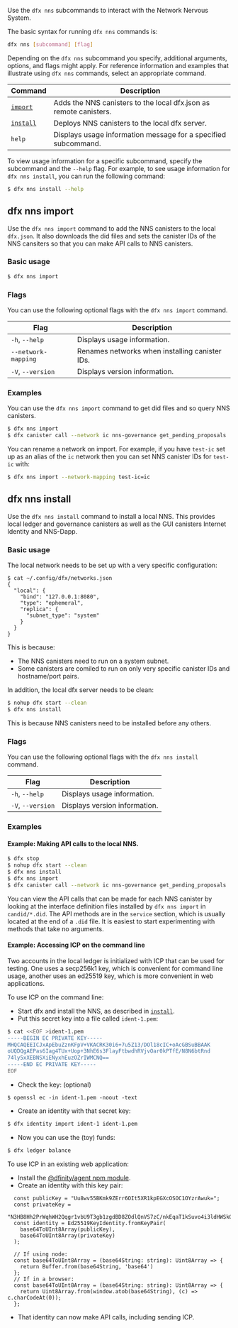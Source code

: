 
Use the `dfx nns` subcommands to interact with the Network Nervous System.

The basic syntax for running `dfx nns` commands is:

``` bash
dfx nns [subcommand] [flag]
```

Depending on the `dfx nns` subcommand you specify, additional arguments, options, and flags might apply. For reference information and examples that illustrate using `dfx nns` commands, select an appropriate command.

| Command                             | Description                                                                   |
|-------------------------------------|-------------------------------------------------------------------------------|
| [`import`](#_dfx_nns_import)        | Adds the NNS canisters to the local dfx.json as remote canisters.             |
| [`install`](#_dfx_nns_install)      | Deploys NNS canisters to the local dfx server.                                 |
| `help`                              | Displays usage information message for a specified subcommand.                |

To view usage information for a specific subcommand, specify the subcommand and the `--help` flag. For example, to see usage information for `dfx nns install`, you can run the following command:

``` bash
$ dfx nns install --help
```


## dfx nns import

Use the `dfx nns import` command to add the NNS canisters to the local `dfx.json`.  It also downloads the did files and sets the canister IDs of the NNS cansiters so that you can make API calls to NNS canisters.

### Basic usage

``` bash
$ dfx nns import
```

### Flags

You can use the following optional flags with the `dfx nns import` command.

| Flag                | Description                                    |
|---------------------|------------------------------------------------|
| `-h`, `--help`      | Displays usage information.                    |
| `--network-mapping` | Renames networks when installing canister IDs. |
| `-V`, `--version`   | Displays version information.                  |

### Examples

You can use the `dfx nns import` command to get did files and so query NNS canisters.

``` bash
$ dfx nns import
$ dfx canister call --network ic nns-governance get_pending_proposals '()'
```

You can rename a network on import.  For example, if you have `test-ic` set up as an alias of the `ic` network then you can set NNS canister IDs for `test-ic` with:

``` bash
$ dfx nns import --network-mapping test-ic=ic
```

## dfx nns install

Use the `dfx nns install` command to install a local NNS. This provides local ledger and governance canisters as well as the GUI canisters Internet Identity and NNS-Dapp.

### Basic usage
The local network needs to be set up with a very specific configuration:
```
$ cat ~/.config/dfx/networks.json
{
  "local": {
    "bind": "127.0.0.1:8080",
    "type": "ephemeral",
    "replica": {
      "subnet_type": "system"
    }
  }
}
```

This is because:

* The NNS canisters need to run on a system subnet.
* Some canisters are comiled to run on only very specific canister IDs and hostname/port pairs.


In addition, the local dfx server needs to be clean:

``` bash
$ nohup dfx start --clean
$ dfx nns install
```

This is because NNS canisters need to be installed before any others.


### Flags

You can use the following optional flags with the `dfx nns install` command.

| Flag              | Description                   |
|-------------------|-------------------------------|
| `-h`, `--help`    | Displays usage information.   |
| `-V`, `--version` | Displays version information. |

### Examples

#### Example: Making API calls to the local NNS.

``` bash
$ dfx stop
$ nohup dfx start --clean
$ dfx nns install
$ dfx nns import
$ dfx canister call --network ic nns-governance get_pending_proposals '()'
```

You can view the API calls that can be made for each NNS canister by looking at the interface definition files installed by `dfx nns import` in `candid/*.did`.  The API methods are in the `service` section, which is usually located at the end of a `.did` file.  It is easiest to start experimenting with methods that take no arguments.

#### Example: Accessing ICP on the command line
Two accounts in the local ledger is initialized with ICP that can be used for testing.  One uses a secp256k1 key, which is convenient for command line usage, another uses an ed25519 key, which is more convenient in web applications.



To use ICP on the command line:
* Start dfx and install the NNS, as described in [`install`](#_dfx_nns_install).
* Put this secret key into a file called `ident-1.pem`:
``` bash
$ cat <<EOF >ident-1.pem
-----BEGIN EC PRIVATE KEY-----
MHQCAQEEICJxApEbuZznKFpV+VKACRK30i6+7u5Z13/DOl18cIC+oAcGBSuBBAAK
oUQDQgAEPas6Iag4TUx+Uop+3NhE6s3FlayFtbwdhRVjvOar0kPTfE/N8N6btRnd
74ly5xXEBNSXiENyxhEuzOZrIWMCNQ==
-----END EC PRIVATE KEY-----
EOF
```
* Check the key: (optional)
```
$ openssl ec -in ident-1.pem -noout -text
```
* Create an identity with that secret key:
``` bash
$ dfx identity import ident-1 ident-1.pem
```
* Now you can use the (toy) funds:
``` bash
$ dfx ledger balance
```

To use ICP in an existing web application:
* Install the [@dfinity/agent npm module](https://www.npmjs.com/package/@dfinity/agent).
* Create an identity with this key pair:
```
  const publicKey = "Uu8wv55BKmk9ZErr6OIt5XR1kpEGXcOSOC1OYzrAwuk=";
  const privateKey =
    "N3HB8Hh2PrWqhWH2Qqgr1vbU9T3gb1zgdBD8ZOdlQnVS7zC/nkEqaT1kSuvo4i3ldHWSkQZdw5I4LU5jOsDC6Q==";
  const identity = Ed25519KeyIdentity.fromKeyPair(
    base64ToUInt8Array(publicKey),
    base64ToUInt8Array(privateKey)
  );

  // If using node:
  const base64ToUInt8Array = (base64String: string): Uint8Array => {
    return Buffer.from(base64String, 'base64')
  };
  // If in a browser:
  const base64ToUInt8Array = (base64String: string): Uint8Array => {
    return Uint8Array.from(window.atob(base64String), (c) => c.charCodeAt(0));
  };
```
* That identity can now make API calls, including sending ICP.
